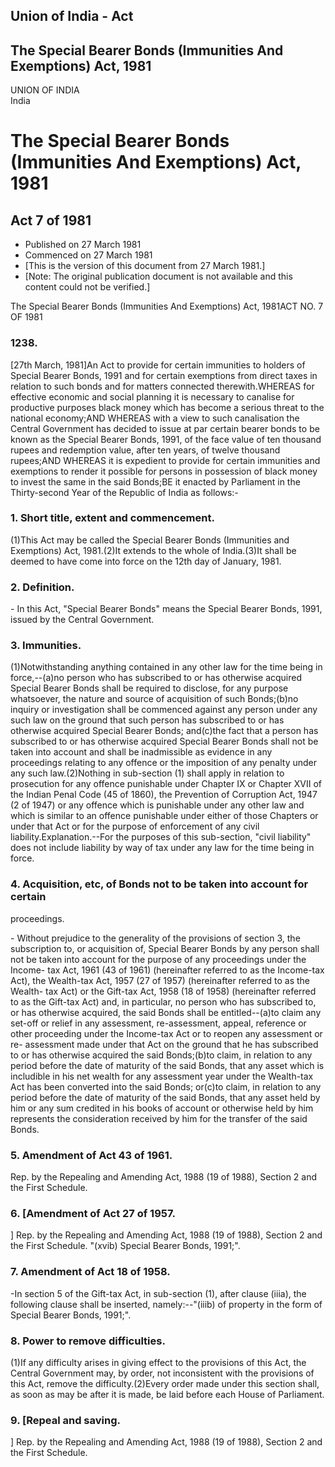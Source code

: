 ## Union of India - Act

## The Special Bearer Bonds (Immunities And Exemptions) Act, 1981

UNION OF INDIA  
India

# The Special Bearer Bonds (Immunities And Exemptions) Act, 1981

## Act 7 of 1981

  * Published on 27 March 1981 
  * Commenced on 27 March 1981 
  * [This is the version of this document from 27 March 1981.] 
  * [Note: The original publication document is not available and this content could not be verified.] 

The Special Bearer Bonds (Immunities And Exemptions) Act, 1981ACT NO. 7 OF
1981

### 1238.

[27th March, 1981]An Act to provide for certain immunities to holders of
Special Bearer Bonds, 1991 and for certain exemptions from direct taxes in
relation to such bonds and for matters connected therewith.WHEREAS for
effective economic and social planning it is necessary to canalise for
productive purposes black money which has become a serious threat to the
national economy;AND WHEREAS with a view to such canalisation the Central
Government has decided to issue at par certain bearer bonds to be known as the
Special Bearer Bonds, 1991, of the face value of ten thousand rupees and
redemption value, after ten years, of twelve thousand rupees;AND WHEREAS it is
expedient to provide for certain immunities and exemptions to render it
possible for persons in possession of black money to invest the same in the
said Bonds;BE it enacted by Parliament in the Thirty-second Year of the
Republic of India as follows:-

### 1. Short title, extent and commencement.

(1)This Act may be called the Special Bearer Bonds (Immunities and Exemptions)
Act, 1981.(2)It extends to the whole of India.(3)It shall be deemed to have
come into force on the 12th day of January, 1981.

### 2. Definition.

\- In this Act, "Special Bearer Bonds" means the Special Bearer Bonds, 1991,
issued by the Central Government.

### 3. Immunities.

(1)Notwithstanding anything contained in any other law for the time being in
force,--(a)no person who has subscribed to or has otherwise acquired Special
Bearer Bonds shall be required to disclose, for any purpose whatsoever, the
nature and source of acquisition of such Bonds;(b)no inquiry or investigation
shall be commenced against any person under any such law on the ground that
such person has subscribed to or has otherwise acquired Special Bearer Bonds;
and(c)the fact that a person has subscribed to or has otherwise acquired
Special Bearer Bonds shall not be taken into account and shall be inadmissible
as evidence in any proceedings relating to any offence or the imposition of
any penalty under any such law.(2)Nothing in sub-section (1) shall apply in
relation to prosecution for any offence punishable under Chapter IX or Chapter
XVII of the Indian Penal Code (45 of 1860), the Prevention of Corruption Act,
1947 (2 of 1947) or any offence which is punishable under any other law and
which is similar to an offence punishable under either of those Chapters or
under that Act or for the purpose of enforcement of any civil
liability.Explanation.--For the purposes of this sub-section, "civil
liability" does not include liability by way of tax under any law for the time
being in force.

### 4. Acquisition, etc, of Bonds not to be taken into account for certain
proceedings.

\- Without prejudice to the generality of the provisions of section 3, the
subscription to, or acquisition of, Special Bearer Bonds by any person shall
not be taken into account for the purpose of any proceedings under the Income-
tax Act, 1961 (43 of 1961) (hereinafter referred to as the Income-tax Act),
the Wealth-tax Act, 1957 (27 of 1957) (hereinafter referred to as the Wealth-
tax Act) or the Gift-tax Act, 1958 (18 of 1958) (hereinafter referred to as
the Gift-tax Act) and, in particular, no person who has subscribed to, or has
otherwise acquired, the said Bonds shall be entitled--(a)to claim any set-off
or relief in any assessment, re-assessment, appeal, reference or other
proceeding under the Income-tax Act or to reopen any assessment or re-
assessment made under that Act on the ground that he has subscribed to or has
otherwise acquired the said Bonds;(b)to claim, in relation to any period
before the date of maturity of the said Bonds, that any asset which is
includible in his net wealth for any assessment year under the Wealth-tax Act
has been converted into the said Bonds; or(c)to claim, in relation to any
period before the date of maturity of the said Bonds, that any asset held by
him or any sum credited in his books of account or otherwise held by him
represents the consideration received by him for the transfer of the said
Bonds.

### 5. Amendment of Act 43 of 1961.

Rep. by the Repealing and Amending Act, 1988 (19 of 1988), Section 2 and the
First Schedule.

### 6. [Amendment of Act 27 of 1957.

] Rep. by the Repealing and Amending Act, 1988 (19 of 1988), Section 2 and the
First Schedule. "(xvib) Special Bearer Bonds, 1991;".

### 7. Amendment of Act 18 of 1958.

-In section 5 of the Gift-tax Act, in sub-section (1), after clause (iiia), the following clause shall be inserted, namely:--"(iiib) of property in the form of Special Bearer Bonds, 1991;".

### 8. Power to remove difficulties.

(1)If any difficulty arises in giving effect to the provisions of this Act,
the Central Government may, by order, not inconsistent with the provisions of
this Act, remove the difficulty.(2)Every order made under this section shall,
as soon as may be after it is made, be laid before each House of Parliament.

### 9. [Repeal and saving.

] Rep. by the Repealing and Amending Act, 1988 (19 of 1988), Section 2 and the
First Schedule.

